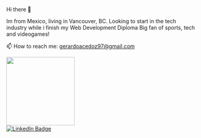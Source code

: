 Hi there 👋

Im from Mexico, living in Vancouver, BC. Looking to start in the tech industry while i finish my Web Development Diploma
Big fan of sports, tech and videogames!

📫 How to reach me: gerardoacedoz97@gmail.com

<img height="180em" src="https://github-readme-stats.vercel.app/api?username=GerardoAz&theme=dark&show_icons=true&hide_border=true&&count_private=true&include_all_commits=true" />

<div id="badges">
  <a href="https://www.linkedin.com/in/luis-gerardo-acedo-zazueta-2b798118a/">
    <img src="https://img.shields.io/badge/LinkedIn-blue?style=for-the-badge&logo=linkedin&logoColor=white" alt="LinkedIn Badge"/>
</div>
